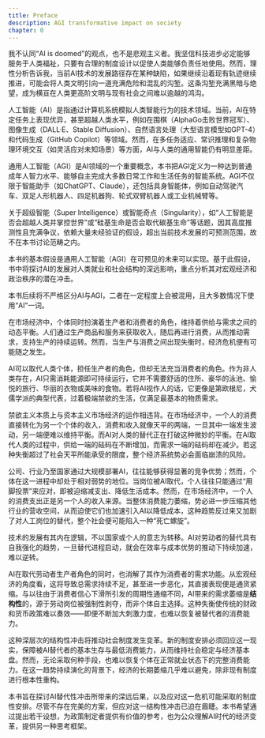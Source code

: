 ```yaml
---
title: Preface
description: AGI transformative impact on society
chapter: 0
---
```


我不认同“AI is doomed”的观点，也不是悲观主义者。我坚信科技进步必定能够服务于人类福祉，只要有合理的制度设计以促使人类能够负责任地使用。然而，理性分析告诉我，当前AI技术的发展路径存在某种缺陷，如果继续沿着现有轨迹继续推进，可能会将人类文明引向一道充满危险和混乱的沟堑。这条沟堑充满黑暗与绝望，成为横亘在人类更高阶文明与现有社会之间难以逾越的鸿沟。

人工智能（AI）是指通过计算机系统模拟人类智能行为的技术领域。当前，AI在特定任务上表现优异，甚至超越人类水平，例如在围棋（AlphaGo击败世界冠军）、图像生成（DALL·E、Stable Diffusion）、自然语言处理（大型语言模型如GPT-4）和代码生成（GitHub Copilot）等领域。然而，在多任务适应、常识推理和复杂物理环境交互（如灵活应对未知场景）等方面，AI与人类的通用智能仍有明显差距。

通用人工智能（AGI）是AI领域的一个重要概念，本书把AGI定义为一种达到普通成年人智力水平、能够自主完成大多数日常工作和生活任务的智能系统。AGI不仅限于智能助手（如ChatGPT、Claude），还包括具身智能体，例如自动驾驶汽车、双足人形机器人、四足机器狗、轮式双臂机器人或工业机械臂等。

关于超级智能（Super Intelligence）或智能奇点（Singularity），如“人工智能是否会超越人类并掌控世界”或“硅基生命是否会取代碳基生命”等话题，因其高度推测性且充满争议，依赖大量未经验证的假设，超出当前技术发展的可预测范围，故不在本书讨论范畴之内。

本书的基本假设是通用人工智能（AGI）在可预见的未来可以实现。基于此假设，书中将探讨AI的发展对人类就业和社会结构的深远影响，重点分析其对宏观经济和政治秩序的潜在冲击。

本书后续将不严格区分AI与AGI，二者在一定程度上会被混用，且大多数情况下使用“AI”一词。

在市场经济中，个体同时扮演着生产者和消费者的角色，维持着供给与需求之间的动态平衡。人们通过生产商品和服务来获取收入，随后再进行消费，从而推动需求，支持生产的持续运转。然而，当生产与消费之间出现失衡时，经济危机便有可能随之发生。

AI可以取代人类个体，担任生产者的角色，但却无法充当消费者的角色。作为非人类存在，AI只需消耗能源即可持续运行，它并不需要舒适的住所、豪华的泳池、愉悦的旅行、华丽的衣物或美味的食物。若将AI视作人的话，它更像是第欧根尼，犬儒学派的典型代表，过着极端禁欲的生活，仅满足最基本的物质需求。

禁欲主义本质上与资本主义市场经济的运作相违背。在市场经济中，一个人的消费直接转化为另一个个体的收入，消费和收入就像天平的两端，一旦其中一端发生波动，另一端便难以维持平衡。而AI对人类的替代正在打破这种微妙的平衡。在AI取代人类的过程中，供给一端的砝码在不断增加，而需求一端的砝码却在减少。若这种失衡超过了社会天平所能承受的限度，整个经济系统势必会面临崩溃的风险。

公司、行业乃至国家通过大规模部署AI，往往能够获得显著的竞争优势；然而，个体在这一进程中却处于相对弱势的地位。当岗位被AI取代，个人往往只能通过“用脚投票”来应对，即被迫缩减支出、降低生活成本。然而，在市场经济中，一个人的消费支出正是另一个人的收入来源。当整体消费能力萎缩，势必进一步压缩其他行业的营收空间，从而迫使它们也加速引入AI以降低成本，这种趋势反过来又加剧了对人工岗位的替代，整个社会便可能陷入一种“死亡螺旋”。

技术的发展有其内在逻辑，不以国家或个人的意志为转移。AI对劳动者的替代具有自我强化的趋势，一旦替代进程启动，就会在效率与成本优势的推动下持续加速，难以逆转。

AI在取代劳动者生产者角色的同时，也消解了其作为消费者的需求功能。从宏观经济的角度看，这将导致总需求持续不足，甚至进一步恶化，其直接表现便是通货紧缩。与以往由于消费者信心下滑所引发的周期性通缩不同，AI带来的需求萎缩是**结构性**的，源于劳动岗位被强制性剥夺，而非个体自主选择。这种失衡使传统的财政和货币政策难以奏效——即便不断加大刺激力度，也难以恢复被替代者的消费能力。

这种深层次的结构性冲击将推动社会制度发生变革。新的制度安排必须回应这一现实，保障被AI替代者的基本生存与最低消费能力，从而维持社会稳定与经济基本盘。然而，无论采取何种手段，也难以恢复个体在正常就业状态下的完整消费能力。在这一趋势持续演化的背景下，经济的长期萎缩几乎难以避免，除非现有制度进行根本性重构。

本书旨在探讨AI替代性冲击所带来的深远后果，以及应对这一危机可能采取的制度性安排。尽管不存在完美的方案，但应对这一结构性冲击已迫在眉睫。本书希望通过提出若干设想，为政策制定者提供有价值的参考，也为公众理解AI时代的经济变革，提供另一种思考框架。

